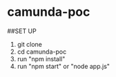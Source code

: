 # camunda-poc

##SET UP

1. git clone <br>
2. cd camunda-poc <br>
3. run "npm install" <br>
4. run "npm start" or "node app.js" <br>

